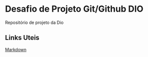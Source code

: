 # Desafio de Projeto Git/Github DIO
Repositório de projeto da Dio

## Links Uteis
[Markdown](https://www.markdownguide.org/basic-syntax/)
